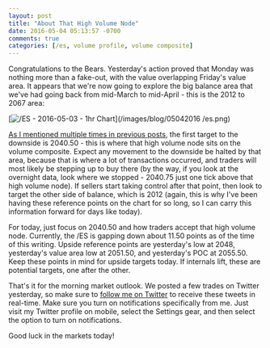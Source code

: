 ```yaml
---
layout: post
title: "About That High Volume Node"
date: 2016-05-04 05:13:57 -0700
comments: true
categories: [/es, volume profile, volume composite]
---
```


Congratulations to the Bears. Yesterday's action proved that Monday was nothing more than a fake-out, with the value overlapping Friday's value area. It appears that we're now going to explore the big balance area that we've had going back from mid-March to mid-April - this is the 2012 to 2067 area:

[![/ES - 2016-05-03 - 1hr Chart](/images/blog/05042016/es.png)](/images/blog/05042016
 /es.png)

[As I mentioned multiple times in previous posts](www.thetatrades.com/blog/2016/04/30/an-edge-to-the-bears/ "An Edge to the Bears"), the first target to the downside is 2040.50 - this is where that high volume node sits on the volume composite. Expect any movement to the downside be halted by that area, because that is where a lot of transactions occurred, and traders will most likely be stepping up to buy there (by the way, if you look at the overnight data, look where we stopped - 2040.75 just one tick above that high volume node). If sellers start taking control after that point, then look to target the other side of balance, which is 2012 (again, this is why I've been having these reference points on the chart for so long, so I can carry this information forward for days like today).

For today, just focus on 2040.50 and how traders accept that high volume node. Currently, the /ES is gapping down about 11.50 points as of the time of this writing. Upside reference points are yesterday's low at 2048, yesterday's value area low at 2051.50, and yesterday's POC at 2055.50. Keep these points in mind for upside targets today. If internals lift, these are potential targets, one after the other.

That's it for the morning market outlook. We posted a few trades on Twitter yesterday, so make sure to [follow me on Twitter](https://twitter.com/theta_positive "Follow @thetatrades on Twitter") to receive these tweets in real-time. Make sure you turn on notifications specifically from me. Just visit my Twitter profile on mobile, select the Settings gear, and then select the option to turn on notifications.

Good luck in the markets today!
